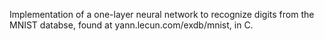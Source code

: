 Implementation of a one-layer neural network to recognize digits from the MNIST databse, found at yann.lecun.com/exdb/mnist, in C.
